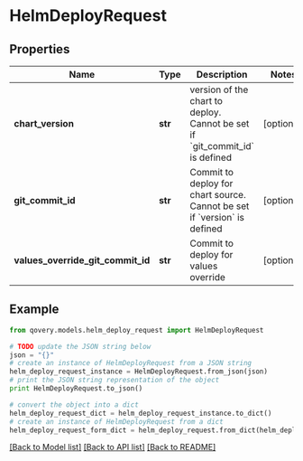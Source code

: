 # HelmDeployRequest


## Properties

Name | Type | Description | Notes
------------ | ------------- | ------------- | -------------
**chart_version** | **str** | version of the chart to deploy. Cannot be set if &#x60;git_commit_id&#x60; is defined  | [optional] 
**git_commit_id** | **str** | Commit to deploy for chart source. Cannot be set if &#x60;version&#x60; is defined  | [optional] 
**values_override_git_commit_id** | **str** | Commit to deploy for values override  | [optional] 

## Example

```python
from qovery.models.helm_deploy_request import HelmDeployRequest

# TODO update the JSON string below
json = "{}"
# create an instance of HelmDeployRequest from a JSON string
helm_deploy_request_instance = HelmDeployRequest.from_json(json)
# print the JSON string representation of the object
print HelmDeployRequest.to_json()

# convert the object into a dict
helm_deploy_request_dict = helm_deploy_request_instance.to_dict()
# create an instance of HelmDeployRequest from a dict
helm_deploy_request_form_dict = helm_deploy_request.from_dict(helm_deploy_request_dict)
```
[[Back to Model list]](../README.md#documentation-for-models) [[Back to API list]](../README.md#documentation-for-api-endpoints) [[Back to README]](../README.md)


